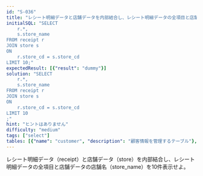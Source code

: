 ```yaml
---
id: "S-036"
title: "レシート明細データと店舗データを内部結合し、レシート明細データの全項目と店舗データの店舗名を1..."
initialSQL: "SELECT
    r.*,
    s.store_name
FROM receipt r
JOIN store s
ON
    r.store_cd = s.store_cd
LIMIT 10;"
expectedResult: [{"result": "dummy"}]
solution: "SELECT
    r.*,
    s.store_name
FROM receipt r
JOIN store s
ON
    r.store_cd = s.store_cd
LIMIT 10
;"
hint: "ヒントはありません"
difficulty: "medium"
tags: ["select"]
tables: [{"name": "customer", "description": "顧客情報を管理するテーブル"}, {"name": "receipt", "description": "レシート明細データを管理するテーブル"}, {"name": "store", "description": "店舗情報を管理するテーブル"}, {"name": "product", "description": "商品情報を管理するテーブル"}, {"name": "category", "description": "カテゴリ情報を管理するテーブル"}]
---
```


レシート明細データ（receipt）と店舗データ（store）を内部結合し、レシート明細データの全項目と店舗データの店舗名（store_name）を10件表示せよ。